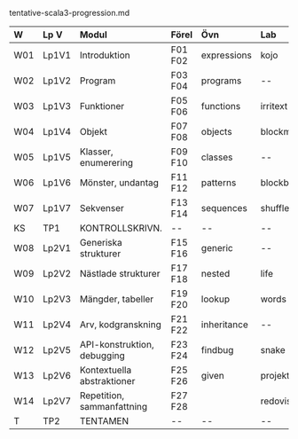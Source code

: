 tentative-scala3-progression.md

| W   | Lp V  | Modul                             | Förel   | Övn         | Lab           |
|:----|:------|:----------------------------------|:--------|:------------|:--------------|
| W01 | Lp1V1 | Introduktion                      | F01 F02 | expressions | kojo          |
| W02 | Lp1V2 | Program                           | F03 F04 | programs    | --            |
| W03 | Lp1V3 | Funktioner                        | F05 F06 | functions   | irritext      |
| W04 | Lp1V4 | Objekt                            | F07 F08 | objects     | blockmole     |
| W05 | Lp1V5 | Klasser, enumerering              | F09 F10 | classes     | --            |
| W06 | Lp1V6 | Mönster, undantag                 | F11 F12 | patterns    | blockbattle   |
| W07 | Lp1V7 | Sekvenser                         | F13 F14 | sequences   | shuffle       |
| KS  | TP1   | KONTROLLSKRIVN.                   | --      | --          | --            |
| W08 | Lp2V1 | Generiska strukturer              | F15 F16 | generic     | --            |
| W09 | Lp2V2 | Nästlade strukturer               | F17 F18 | nested      | life          |
| W10 | Lp2V3 | Mängder, tabeller                 | F19 F20 | lookup      | words         |
| W11 | Lp2V4 | Arv, kodgranskning                | F21 F22 | inheritance | --            |
| W12 | Lp2V5 | API-konstruktion, debugging       | F23 F24 | findbug     | snake         |
| W13 | Lp2V6 | Kontextuella abstraktioner        | F25 F26 | given       | projektarbete |
| W14 | Lp2V7 | Repetition, sammanfattning        | F27 F28 |             | redovisning   |
| T   | TP2   | TENTAMEN                          | --      | --          | --            |